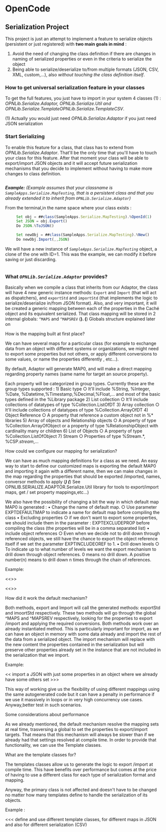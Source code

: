 # OpenCode
## Serialization Project

This project is just an attempt to implement a feature to serialize objects (persistent or just registered) with **two main goals in mind** :

1. Avoid the need of changing the class definition if there are changes in naming of serialized properties or even in the criteria to serialize the object
2. Being able to serialize/deserialize to/from  multiple formats (JSON, CSV, XML, custom,…), also _without touching the class definition itself_.

### How to get universal serialization feature in your classes

To get the full features, you just have to import in your system 4 classes (1) : _OPNLib.Serialize.Adaptor, OPNLib.Serialize.Util and OPNLib.Serialize.TemplateOPNLib.Serialize.TemplateCSV_.

(1) Actually you would just need _OPNLib.Serialize.Adaptor_ if you just need JSON serialization

### Start Serializing

To enable this feature for a class, that class has to extend from _OPNLib.Serialize.Adaptor_. That'll be the only time that you'll have to touch your class for this feature. After that moment your class will be able to export/import JSON objects and it will accept future serialization mechanisms that you decide to implement without having to make more changes to class definition.

 ```
 ```
_**Example:**_ 
_(Example assumes that your classname is `SampleApps.Serialize.MapTesting`, that is a persistent class and that you already extended it to inherit from `OPNLib.Serialize.Adaptor`)_

From the terminal,in the name space where your class exists :

```javascript
     Set obj = ##class(SampleApps.Serialize.MapTesting).%OpenId(1)
     Set JSON = obj.Export()
     Do JSON.%ToJSON()

     Set newObj = ##class(SampleApps.Serialize.MapTesting).%New()
     Do newObj.Import(,,JSON)
 ```
We will have a new instance of _`SampleApps.Serialize.MapTesting`_ object, a clone of the one with ID=1. This was the example, we can modify it before saving or just discarding.
 ```
 ```
 
### What _`OPNLib.Serialize.Adaptor`_ provides?

Basically when we compile a class that inherits from our Adaptor, the class will have 4 new generic instance methods: `Export` and `Import` (that will act as dispatchers), and `exportStd` and  `importStd` (that implements the logic to serialize/deserialize in/from JSON format). Also, and very important, it will be created a generic mapping between each of the properties in the Caché object  and its equivalent serialized. That class mapping will be stored in 2 internal globals: `^MAPS` and `^MAPSREV` (**).
(**) Globals structure explained later on 
 
How is the mapping built at first place?

We can have several maps for a particular class (for example to exchange data from an object  with different systems or organizations, we might need to export some properties but not others, or apply different conversions to some values, or name the properties differently , etc…).

By default, Adaptor will generate MAP0, and will make a direct mapping regarding property names (same name for target an source property).

Each property will be categorized in group types. Currently these are the group types supported :
	1) Basic type 
		○ It'll include %String, %Integer, %Date, %Datetime,%Timestamp,%Decimal,%Float,… and most of the basic types defined in the %Library package 
	2) List collection 
		○ It'll include collections of datatypes of type %Collection.ListOfDT
	3) Array collection 
		○ It'll include collections of datatypes of type %Collection.ArrayOfDT
	4) Object Reference
		○ A property that reference a custom object not in %* libraries 
	5) Array of objects and Relationship objects 
		○ A property of type %Collection.ArrayOfObject or a property of type %RelationshipObject with cardinality many or children
	6) List of Objects 
		○ A property of type %Collection.ListOfObject
	7) Stream
		○ Properties of type %Stream.*, %CSP.*stream*,…

How could we configure our mapping for serialization?

We can have as much mapping definitions for a class as we need. An easy way to start to define our customized maps is exporting the default MAP0 and importing it again with a different name, then we can make changes in the map regarding the properties that should be exported /imported, names, conversor methods to apply (***) 
(***) See OPNLIB.SERIALIZE.ADAPTOR.Serialize.Util library for tools to export/import maps, get / set property mappings,etc…)

We also have the possibility of changing a bit the way in which default map MAP0 is generated :
	• Change the name of default map. 
		○ Use parameter EXPTDEFAULTMAP to indicate a name for default map before compiling the class 
	• Excluding  properties 
		○ if we don't want to export some   properties, we should include them in the parameter : EXPTEXCLUDEPROP before compiling the class (the properties will be in a comma separated list)
	• include  object references
		○ Even when we decide not to drill down through referenced objects, we still have the chance to export the object reference itself if we set the parameter EXPTINCLUDEOREF to 1.
	• Drill down levels
		○ To indicate up to what number of levels we want the export mechanism to drill down through object references. 0 means no drill down. A positive number(n) means to drill down n times through the chain of references.

Example:

<<<create MAP1 from MAP0 >>>

<<<USING MAP0 and MAP1 from the same object instance >>>

How did it work the default mechanism?

Both methods, export and Import will call the generated methods: exportStd and imoortStd respectively. These two methods will go through the global ^MAPS and ^MAPSREV respectively, looking for the properties to export /import and applying the required conversions. 
Both methods work over an already instantiated method. This is particularly important for import, as we can have an object in memory with some data already and import the rest of the data from a serialized object. The import mechanism will replace with the new content the properties contained in the serialization but will preserve other properties already set in the instance that are not included in the serialization that we import.

Example:

<< import a JSON with just some properties in an object where we already have some others set >>>

This way of working give us the flexibility of using different mappings using the same autogenerated code but it can have a penalty in performance if we use it massively in loops or in very high concurrency use cases. Anyway,better test in such scenarios. 

Some considerations about performance 

As we already mentioned, the default mechanism resolve the mapping sets at real time, trasversing a global to set the properties to export/import  targets. That means that this mechanism will always be slower than if we already had that settings resolved at compile time. In order to provide that functionality, we can use the Template classes. 

 What are the template classes for?

The templates classes allow us to generate the logic to export /import at compile time.
This have benefits over performance but comes at the price of having to use a different class for each type of serialization format and mapping.

Anyway, the primary class is not affected and doesn't have to be changed no matter how many templates define to handle the serialization of its objects.

Example :

<<< define and use different template classes, for different maps in JSON and also for different serialization (CSV)
>>> 
